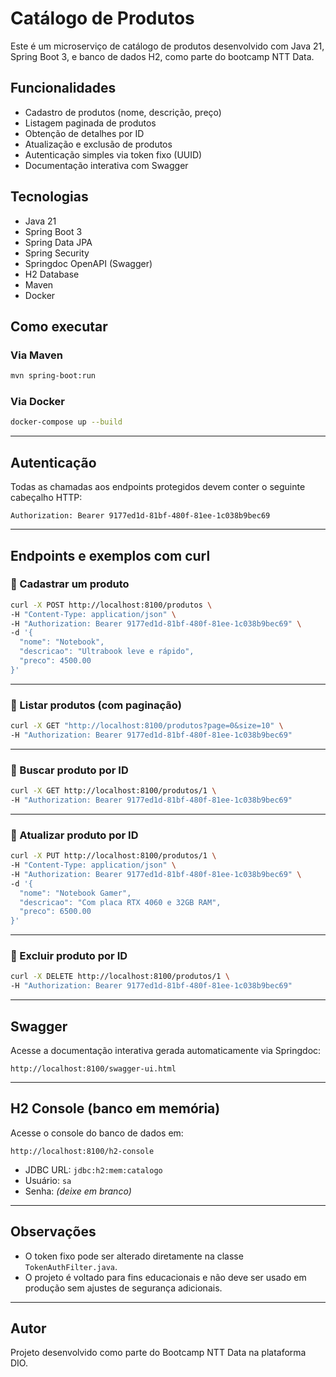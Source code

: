 # Catálogo de Produtos

Este é um microserviço de catálogo de produtos desenvolvido com Java 21, Spring Boot 3, e banco de dados H2, como parte do bootcamp NTT Data.

## Funcionalidades
- Cadastro de produtos (nome, descrição, preço)
- Listagem paginada de produtos
- Obtenção de detalhes por ID
- Atualização e exclusão de produtos
- Autenticação simples via token fixo (UUID)
- Documentação interativa com Swagger

## Tecnologias
- Java 21
- Spring Boot 3
- Spring Data JPA
- Spring Security
- Springdoc OpenAPI (Swagger)
- H2 Database
- Maven
- Docker

## Como executar

### Via Maven
```bash
mvn spring-boot:run
```

### Via Docker
```bash
docker-compose up --build
```

---

## Autenticação

Todas as chamadas aos endpoints protegidos devem conter o seguinte cabeçalho HTTP:

```
Authorization: Bearer 9177ed1d-81bf-480f-81ee-1c038b9bec69
```

---

## Endpoints e exemplos com curl

### 🔹 Cadastrar um produto

```bash
curl -X POST http://localhost:8100/produtos \
-H "Content-Type: application/json" \
-H "Authorization: Bearer 9177ed1d-81bf-480f-81ee-1c038b9bec69" \
-d '{
  "nome": "Notebook",
  "descricao": "Ultrabook leve e rápido",
  "preco": 4500.00
}'
```

---

### 🔹 Listar produtos (com paginação)

```bash
curl -X GET "http://localhost:8100/produtos?page=0&size=10" \
-H "Authorization: Bearer 9177ed1d-81bf-480f-81ee-1c038b9bec69"
```

---

### 🔹 Buscar produto por ID

```bash
curl -X GET http://localhost:8100/produtos/1 \
-H "Authorization: Bearer 9177ed1d-81bf-480f-81ee-1c038b9bec69"
```

---

### 🔹 Atualizar produto por ID

```bash
curl -X PUT http://localhost:8100/produtos/1 \
-H "Content-Type: application/json" \
-H "Authorization: Bearer 9177ed1d-81bf-480f-81ee-1c038b9bec69" \
-d '{
  "nome": "Notebook Gamer",
  "descricao": "Com placa RTX 4060 e 32GB RAM",
  "preco": 6500.00
}'
```

---

### 🔹 Excluir produto por ID

```bash
curl -X DELETE http://localhost:8100/produtos/1 \
-H "Authorization: Bearer 9177ed1d-81bf-480f-81ee-1c038b9bec69"
```

---

## Swagger

Acesse a documentação interativa gerada automaticamente via Springdoc:

```
http://localhost:8100/swagger-ui.html
```

---

## H2 Console (banco em memória)

Acesse o console do banco de dados em:

```
http://localhost:8100/h2-console
```

- JDBC URL: `jdbc:h2:mem:catalogo`
- Usuário: `sa`
- Senha: *(deixe em branco)*

---

## Observações
- O token fixo pode ser alterado diretamente na classe `TokenAuthFilter.java`.
- O projeto é voltado para fins educacionais e não deve ser usado em produção sem ajustes de segurança adicionais.

---

## Autor

Projeto desenvolvido como parte do Bootcamp NTT Data na plataforma DIO.
